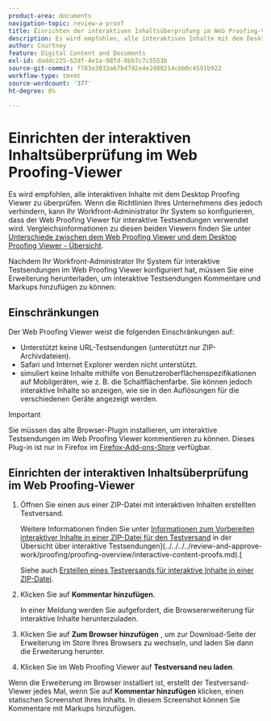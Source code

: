 ```yaml
---
product-area: documents
navigation-topic: review-a-proof
title: Einrichten der interaktiven Inhaltsüberprüfung im Web Proofing-Viewer
description: Es wird empfohlen, alle interaktiven Inhalte mit dem Desktop Proofing Viewer zu überprüfen. Wenn die Richtlinien Ihres Unternehmens dies jedoch verhindern, kann Ihr Workfront-Administrator Ihr System so konfigurieren, dass der Web Proofing Viewer für interaktive Testsendungen verwendet wird. Vergleichsinformationen zu diesen beiden Viewern finden Sie unter Unterschiede zwischen dem Web Proofing Viewer und dem Desktop Proofing Viewer - Übersicht.
author: Courtney
feature: Digital Content and Documents
exl-id: daddc225-62df-4e1a-98fd-8bb7c7c5553b
source-git-commit: f783e3033a67b4702e4e2d80214cbb0c4591b922
workflow-type: tm+mt
source-wordcount: '377'
ht-degree: 0%

---
```


# Einrichten der interaktiven Inhaltsüberprüfung im Web Proofing-Viewer

Es wird empfohlen, alle interaktiven Inhalte mit dem Desktop Proofing Viewer zu überprüfen. Wenn die Richtlinien Ihres Unternehmens dies jedoch verhindern, kann Ihr Workfront-Administrator Ihr System so konfigurieren, dass der Web Proofing Viewer für interaktive Testsendungen verwendet wird. Vergleichsinformationen zu diesen beiden Viewern finden Sie unter [Unterschiede zwischen dem Web Proofing Viewer und dem Desktop Proofing Viewer - Übersicht](../../../../review-and-approve-work/proofing/proofing-overview/understand-differences-between-web-viewer.md).

Nachdem Ihr Workfront-Administrator Ihr System für interaktive Testsendungen im Web Proofing Viewer konfiguriert hat, müssen Sie eine Erweiterung herunterladen, um interaktive Testsendungen Kommentare und Markups hinzufügen zu können:

## Einschränkungen

Der Web Proofing Viewer weist die folgenden Einschränkungen auf:

* Unterstützt keine URL-Testsendungen (unterstützt nur ZIP-Archivdateien).
* Safari und Internet Explorer werden nicht unterstützt.
* simuliert keine Inhalte mithilfe von Benutzeroberflächenspezifikationen auf Mobilgeräten, wie z. B. die Schaltflächenfarbe. Sie können jedoch interaktive Inhalte so anzeigen, wie sie in den Auflösungen für die verschiedenen Geräte angezeigt werden.

>[!IMPORTANT]
>
>Sie müssen das alte Browser-Plugin installieren, um interaktive Testsendungen im Web Proofing Viewer kommentieren zu können. Dieses Plug-in ist nur in Firefox im [Firefox-Add-ons-Store](https://addons.mozilla.org/en-US/firefox/addon/proofhq-rich-media-review/) verfügbar.

## Einrichten der interaktiven Inhaltsüberprüfung im Web Proofing-Viewer

1. Öffnen Sie einen aus einer ZIP-Datei mit interaktiven Inhalten erstellten Testversand.

   Weitere Informationen finden Sie unter [Informationen zum Vorbereiten interaktiver Inhalte in einer ZIP-Datei für den Testversand](../../../../review-and-approve-work/proofing/proofing-overview/interactive-content-proofs.md#howtoprepareaninteractiveziparchive) in der Übersicht über interaktive Testsendungen](../../../../review-and-approve-work/proofing/proofing-overview/interactive-content-proofs.md).[

   Siehe auch [Erstellen eines Testversands für interaktive Inhalte in einer ZIP-Datei](../../../../review-and-approve-work/proofing/creating-proofs-within-workfront/generate-proof-interactive-content.md).

1. Klicken Sie auf **Kommentar hinzufügen**.

   In einer Meldung werden Sie aufgefordert, die Browsererweiterung für interaktive Inhalte herunterzuladen.

1. Klicken Sie auf **Zum Browser hinzufügen** , um zur Download-Seite der Erweiterung im Store Ihres Browsers zu wechseln, und laden Sie dann die Erweiterung herunter.
1. Klicken Sie im Web Proofing Viewer auf **Testversand neu laden**.

Wenn die Erweiterung im Browser installiert ist, erstellt der Testversand-Viewer jedes Mal, wenn Sie auf **Kommentar hinzufügen** klicken, einen statischen Screenshot Ihres Inhalts. In diesem Screenshot können Sie Kommentare mit Markups hinzufügen.

 
